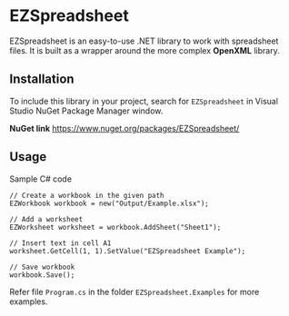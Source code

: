 # EZSpreadsheet
EZSpreadsheet is an easy-to-use .NET library to work with spreadsheet files. It is built as a wrapper around the more complex **OpenXML** library.

## Installation
To include this library in your project, search for `EZSpreadsheet` in Visual Studio NuGet Package Manager window.

**NuGet link**
https://www.nuget.org/packages/EZSpreadsheet/

## Usage
Sample C# code

    // Create a workbook in the given path
    EZWorkbook workbook = new("Output/Example.xlsx");

    // Add a worksheet
    EZWorksheet worksheet = workbook.AddSheet("Sheet1");

    // Insert text in cell A1
    worksheet.GetCell(1, 1).SetValue("EZSpreadsheet Example");

    // Save workbook
    workbook.Save();
    
Refer file `Program.cs` in the folder `EZSpreadsheet.Examples` for more examples.

